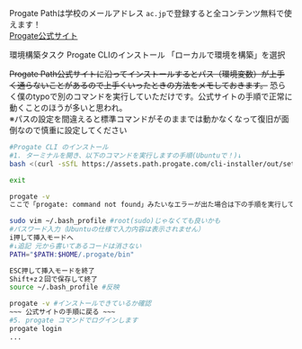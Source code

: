 Progate Pathは学校のメールアドレス `ac.jp`で登録すると全コンテンツ無料で使えます！  
[Progate公式サイト](https://app.path.progate.com/)  

環境構築タスク
Progate CLIのインストール
「ローカルで環境を構築」を選択

~~Progate Path公式サイトに沿ってインストールするとパス（環境変数）が上手く通らないことがあるので上手くいったときの方法をメモしておきます。~~ 恐らく僕のtypoで別のコマンドを実行していただけです。公式サイトの手順で正常に動くことのほうが多いと思われ。  
※パスの設定を間違えると標準コマンドがそのままでは動かなくなって復旧が面倒なので慎重に設定してください
```bash
#Progate CLI のインストール
#1. ターミナルを開き、以下のコマンドを実行しますの手順(Ubuntuで！)↓
bash <(curl -sSfL https://assets.path.progate.com/cli-installer/out/setup.sh)

exit

progate -v
ここで「progate: command not found」みたいなエラーが出た場合は下の手順を実行してください

sudo vim ~/.bash_profile #root(sudo)じゃなくても良いかも
#パスワード入力（Ubuntuの仕様で入力内容は表示されません）
i押して挿入モードへ
#↓追記 元から書いてあるコードは消さない
PATH="$PATH:$HOME/.progate/bin"

ESC押して挿入モードを終了
Shift+z２回で保存して終了
source ~/.bash_profile #反映

progate -v #インストールできているか確認
~~~ 公式サイトの手順に戻る ~~~
#5. progate コマンドでログインします
progate login
...
```
